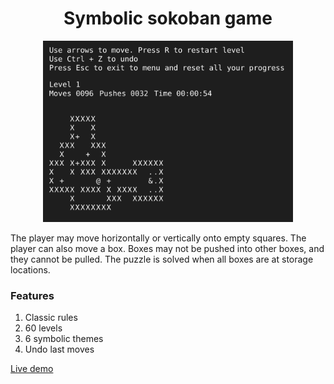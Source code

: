 <h1 align="center">Symbolic sokoban game</h1>

<p align="center">
  <a href="https://rinagorsha.github.io/tic-tac-toe/">
    <img src="https://github.com/rinagorsha/rinagorsha.github.io/raw/master/sokoban/images/example.png" alt="Symbolic sokoban example" width="400">
  </a>
</p>

The player may move horizontally or vertically onto empty squares. The player can also move a box. Boxes may not be pushed into other boxes, and they cannot be pulled.
The puzzle is solved when all boxes are at storage locations.

### Features
1. Сlassic rules
1. 60 levels
1. 6 symbolic themes
1. Undo last moves

[Live demo](https://rinagorsha.github.io/sokoban/)